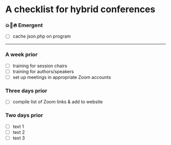 # A checklist for hybrid conferences

### :boom::shit::fire: Emergent
- [ ] cache json.php on program

-----

### A week prior
- [ ] training for session chairs
- [ ] training for authors/speakers
- [ ] set up meetings in appropriate Zoom accounts

### Three days prior
- [ ] compile list of Zoom links & add to website

### Two days prior
- [ ] text 1
- [ ] text 2
- [ ] text 3
